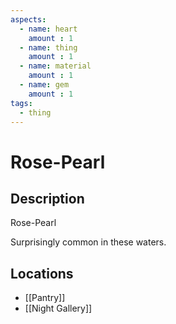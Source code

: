 ```yaml
---
aspects: 
  - name: heart
    amount : 1
  - name: thing
    amount : 1
  - name: material
    amount : 1
  - name: gem
    amount : 1
tags:
  - thing
---
```


# Rose-Pearl

## Description
Rose-Pearl

Surprisingly common in these waters.
## Locations
- [[Pantry]]
- [[Night Gallery]]